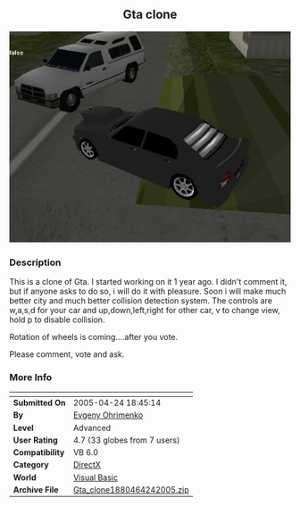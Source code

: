 ﻿<div align="center">

## Gta clone

<img src="PIC2005423933555224.JPG">
</div>

### Description

This is a clone of Gta. I started working on it 1 year ago. I didn't comment it, but if anyone asks to do so, i will do it with pleasure. Soon i will make much better city and much better collision detection system. The controls are w,a,s,d for your car and up,down,left,right for other car, v to change view, hold p to disable collision.

Rotation of wheels is coming....after you vote.

Please comment, vote and ask.
 
### More Info
 


<span>             |<span>
---                |---
**Submitted On**   |2005-04-24 18:45:14
**By**             |[Evgeny Ohrimenko](https://github.com/Planet-Source-Code/PSCIndex/blob/master/ByAuthor/evgeny-ohrimenko.md)
**Level**          |Advanced
**User Rating**    |4.7 (33 globes from 7 users)
**Compatibility**  |VB 6\.0
**Category**       |[DirectX](https://github.com/Planet-Source-Code/PSCIndex/blob/master/ByCategory/directx__1-44.md)
**World**          |[Visual Basic](https://github.com/Planet-Source-Code/PSCIndex/blob/master/ByWorld/visual-basic.md)
**Archive File**   |[Gta\_clone1880464242005\.zip](https://github.com/Planet-Source-Code/evgeny-ohrimenko-gta-clone__1-60167/archive/master.zip)








